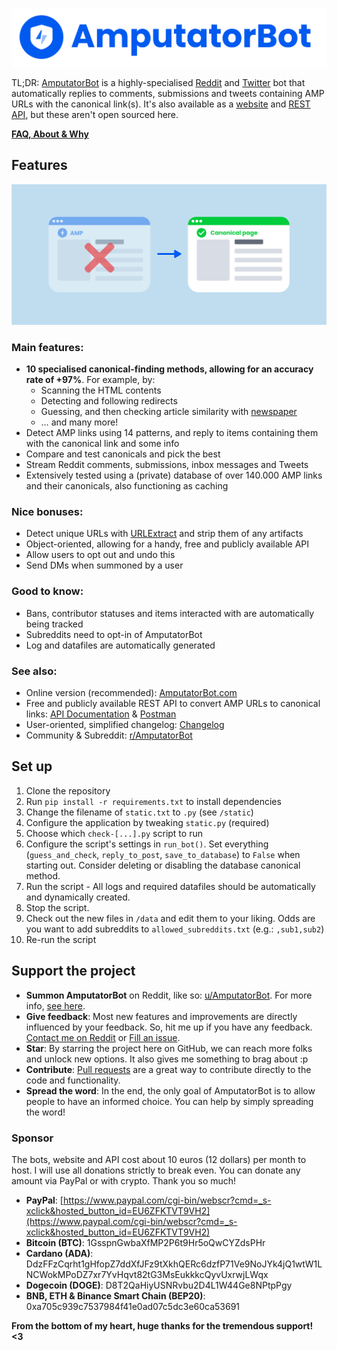 ![#AmputatorBot](/img/amputatorbot_logo_banner.png)

TL;DR: [AmputatorBot](https://github.com/KilledMufasa/AmputatorBot) is a highly-specialised [Reddit](https://www.reddit.com/user/AmputatorBot)
and [Twitter](https://twitter.com/AmputatorBot) bot that automatically replies to comments, submissions
and tweets containing AMP URLs with the canonical link(s). It's also available as a
[website](https://www.amputatorbot.com/) and [REST API](https://documenter.getpostman.com/view/12422626/UVC3kTs2), but these aren't open sourced here. 

[**FAQ, About & Why**](https://www.reddit.com/r/AmputatorBot/comments/ehrq3z/why_did_i_build_amputatorbot/)

## Features

![#AmputatorBot demo](/img/amputatorbot_demo.png)

### Main features:
- **10 specialised canonical-finding methods, allowing for an accuracy rate of +97%**. For example, by:
  - Scanning the HTML contents
  - Detecting and following redirects
  - Guessing, and then checking article similarity with [newspaper](https://github.com/codelucas/newspaper/)
  - … and many more!
- Detect AMP links using 14 patterns, and reply to items containing them with the canonical link and some info
- Compare and test canonicals and pick the best
- Stream Reddit comments, submissions, inbox messages and Tweets
- Extensively tested using a (private) database of over 140.000 AMP links and their canonicals, also functioning as caching

### Nice bonuses:
- Detect unique URLs with [URLExtract](https://github.com/lipoja/URLExtract) and strip them of any artifacts
- Object-oriented, allowing for a handy, free and publicly available API
- Allow users to opt out and undo this
- Send DMs when summoned by a user

### Good to know:
- Bans, contributor statuses and items interacted with are automatically being tracked
- Subreddits need to opt-in of AmputatorBot
- Log and datafiles are automatically generated

### See also:
- Online version (recommended): [AmputatorBot.com](https://www.amputatorbot.com/)
- Free and publicly available REST API to convert AMP URLs to canonical links: [API Documentation](https://documenter.getpostman.com/view/12422626/UVC3kTs2) & [Postman](https://www.postman.com/amputatorbot)
- User-oriented, simplified changelog: [Changelog](https://www.reddit.com/r/AmputatorBot/comments/ch9fxp/changelog_of_amputatorbot/)
- Community & Subreddit: [r/AmputatorBot](https://www.reddit.com/r/AmputatorBot/)
## Set up

1. Clone the repository
2. Run `pip install -r requirements.txt` to install dependencies
3. Change the filename of `static.txt` to `.py` (see `/static`)
4. Configure the application by tweaking `static.py` (required)
6. Choose which `check-[...].py` script to run
7. Configure the script's settings in `run_bot()`. Set everything (`guess_and_check`, `reply_to_post`, `save_to_database`) to `False` when starting out. Consider deleting or disabling the database canonical method.
8. Run the script - All logs and required datafiles should be automatically and dynamically created.
9. Stop the script.
10. Check out the new files in `/data` and edit them to your liking. Odds are you want to add subreddits to `allowed_subreddits.txt` (e.g.: `,sub1,sub2`)
11. Re-run the script

## Support the project

- **Summon AmputatorBot** on Reddit, like so: [u/AmputatorBot](https://www.reddit.com/u/AmputatorBot/). For more info, [see here](https://www.reddit.com/r/AmputatorBot/comments/cchly3/you_can_now_summon_amputatorbot/).
- **Give feedback**: Most new features and improvements are directly influenced by your feedback. So, hit me up if you have any feedback. [Contact me on Reddit](https://www.reddit.com/message/compose/?to=Killed_Mufasa) or [Fill an issue](https://github.com/KilledMufasa/AmputatorBot/issues).
- **Star**: By starring the project here on GitHub, we can reach more folks and unlock new options. It also gives me something to brag about :p
- **Contribute**: [Pull requests](https://github.com/KilledMufasa/AmputatorBot/issues) are a great way to contribute directly to the code and functionality.
- **Spread the word**: In the end, the only goal of AmputatorBot is to allow people to have an informed choice. You can help by simply spreading the word!

### Sponsor
The bots, website and API cost about 10 euros (12 dollars) per month to host. I will use all donations strictly to break even. You can donate any amount via PayPal or with crypto. Thank you so much!
- **PayPal**: [https://www.paypal.com/cgi-bin/webscr?cmd=_s-xclick&hosted_button_id=EU6ZFKTVT9VH2](https://www.paypal.com/cgi-bin/webscr?cmd=_s-xclick&hosted_button_id=EU6ZFKTVT9VH2)
- **Bitcoin (BTC)**: 1GsspnGwbaXfMP2P6t9Hr5oQwCYZdsPHr
- **Cardano (ADA)**: DdzFFzCqrht1gHfopZ7ddXfJFz9tXkhQERc6dzfP71Ve9NoJYk4jQ1wtW1LNCWokMPoDZ7xr7YvHqvt82tG3MsEukkkcQyvUxrwjLWqx
- **Dogecoin (DOGE)**: D8T2QaHiyUSNRvbu2D4L1W44Ge8NPtpPgy
- **BNB, ETH & Binance Smart Chain (BEP20)**: 0xa705c939c7537984f41e0ad07c5dc3e60ca53691

**From the bottom of my heart, huge thanks for the tremendous support! <3**